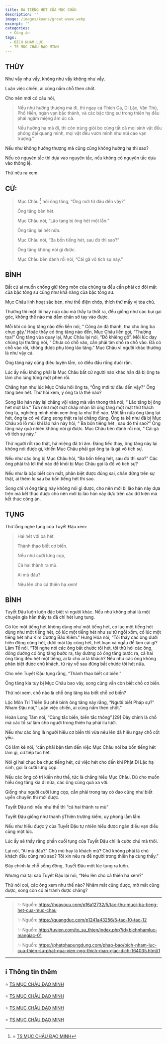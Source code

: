 ```yaml
---
title: BA TIẾNG HÉT CỦA MỤC CHÂU
description: ''
image: /images/koans/great-wave.webp
excerpt: ''
categories:
  - Công án
tags:
  - BÍCH NHAM LỤC
  - TS MỤC CHÂU ĐẠO MINH
---
```


## THÙY

Như vầy như vầy, không như vầy không như vầy.

Luận việc chiến, ai cũng nắm chỗ then chốt.

Cho nên mới có câu nói,

> Nếu như hướng thượng mà đi, thì ngay cả Thích Ca, Di Lặc, Văn Thù, Phổ Hiền, ngàn vạn bậc thánh, và các bậc tông sư trong thiên hạ đều phải ngậm miệng ấm ức cả.
>
> Nếu hướng hạ mà đi, thì côn trùng giòi bọ cùng tất cả mọi sinh vật đều phóng đại quang minh, mọi vật đều vươn mình như núi cao vạn trượng.”

Nếu như không hướng thượng mà cũng cũng không hướng hạ thì sao?

Nếu có nguyên tắc thì dựa vào nguyên tắc, nếu không có nguyên tắc dựa vào thông lệ.

Thử nêu ra xem.

## CỬ:

> Mục Châu [^1] hỏi ông tăng, “Ông mới từ đâu đến vậy?”
>
> Ông tăng bèn hét.
>
> Mục Châu nói, “Lão tang bị ông hét một lần.”
>
> Ông tăng lại hét nữa.
>
> Mục Châu nói, “Ba bốn tiếng hét, sau đó thì sao?”
>
> Ông tăng không nói gì được.
>
> Mục Châu bèn đánh rồi nói, “Cái gã vô tích sự này.”

## BÌNH

Bất cứ ai muốn chống giữ tông môn của chúng ta đều cần phải có đôi mắt của bậc tông sư cũng như khả năng của bậc tông sư.

Mục Châu linh hoạt sắc bén, như thể điện chớp, thích thử mấy vị tòa chủ.

Thường thì một lời hay nửa câu mà thầy ta thốt ra, đều giống như các bụi gai góc, không thể nào mà dẫm chân sờ tay vào được.

Mỗi khi có ông tăng nào đến liền nói, “ Công án đã thành, tha cho ông ba chục gậy.’ Hoặc thấy có ông tăng nào đến, Mục Châu liền gọi, “Thượng tọa!” Ông tăng vừa quay lại, Mục Châu lại nói, “Đồ khiêng gỗ”. Mỗi lúc dạy chúng lại thường nói, “ Chưa có chỗ vào, cần phải tìm chỗ ra chỗ vào. Đã có chỗ vào rồi, không được phụ lòng lão tăng.” Mục Châu vì người khác thường là như vậy cả.

Ông tăng này cũng điêu luyện lắm, có điều đầu rồng đuôi rắn.

Lúc ấy nếu không phải là Mục Châu bất cứ người nào khác hẳn đã bị ông ta làm cho lúng túng một phen rồi.

Chẳng hạn như lúc Mục Châu hỏi ông ta, “Ông mới từ đâu đến vậy?” Ông tăng bèn hét. Thử hỏi xem, ý ông ta là thế nào?

Song lão hán này lại chẳng vội vàng mà vẫn thong thả nói, “ Lão tăng bị ông hét một lần.” Tựa như một mặt chấp nhận lời ông tăng một mặt thử thách ông ta, nghiêng mình nhìn xem ông ta như thế nào. Một lần nữa ông tăng lại hét, ông ta có vẻ đúng song thật ra lại chẳng đúng. Ông ta kể như đã bị Mục Châu xỏ lỗ mũi khi lão hán này hỏi, “ Ba bốn tiếng hét , sau đó thì sao?” Ông tăng này quả nhiên không nói gì được. Mục Châu bèn đánh rồi nói, “ Cái gã vô tích sự này.”

Thử người rốt ráo thật, há miệng đã tri âm. Đáng tiếc thay, ông tăng này lại không nói được gì, khiến Mục Châu phải gọi ông ta là gã vô tích sự.

Nếu như các ông bị Mục Châu hỏi, “Ba bốn tiếng hét, sau đó thì sao?” Các ông phải trả lời thế nào để khỏi bị Mục Châu gọi là đồ vô tích sự?

Nếu như là bậc biết còn mất, phân biệt được đúng sai, chân đứng trên sự thật, ai thèm lo sau ba bốn tiếng hét thì sao.

Song chỉ vì ông tăng này không nói gì được, cho nên mới bị lão hán này dựa trên mà kết thúc được cho nên mới bị lão hán này dực trên các dữ kiện mà kết thúc công án.

## TỤNG

Thử lắng nghe tụng của Tuyết Đậu xem:

> Hai hét với ba hét,
>
> Thành thạo biết cơ biến.
>
> Nếu như cưỡi lưng cọp,
>
> Cả hai thành ra mù.
>
> Ai mù đâu?
>
> Nêu lên cho cả thiên hạ xem!

## BÌNH

Tuyết Đậu luôn luôn đặc biệt vì người khác. Nếu như không phải là một chuyên gia hẳn thầy ta đã chỉ hét lung tung.

Có lúc một tiếng hét không dùng như một tiếng hét, có lúc một tiếng hét dùng như một tiếng hét, có lúc một tiếng hét như sư tử ngồi xổm, có lúc một tiếng hét như Kim Cương Bảo Kiếm.” Hưng Hóa nói, “Tôi thấy các ông dưới hiên đông cũng hét, dưới mái tây cũng hét, hét loạn xà ngầu để làm cái gì? Lâm Tế nói, “Tôi nghe nói các ông bắt chước tôi hét, tôi thử hỏi các ông, đông đường có ông tăng bước ra, tây đường có ông tăng bước ra, cả hai ông tăng đều hét một tiếng, ai là chủ ai là khách? Nếu như các ông không phân biệt được chủ khách, từ rày về sau đừng bắt chước tôi hét nữa.

Cho nên Tuyết Đậu tụng rằng, “Thành thạo biết cơ biến.”

Ông tăng kia tuy bị Mục Châu bao vây, song cũng vẫn còn biết chỗ cơ biến.

Thử nói xem, chỗ nào là chỗ ông tăng kia biết chỗ cơ biến?

Lộc Môn Trí Thiền Sư phê bình ông tăng này rằng, “Người biết Pháp sự?” Nham Đậu nói,” Luận việc chiến, ai cũng nắm then chốt.”

Hoàn Long Tâm nói, “Cùng tắc biến, biến tắc thông”.[29] Đây chính là chỗ mà các tổ sư làm cho người trong thiên hạ phải líu lưỡi.

Nếu như các ông là người hiểu cơ biến thì vừa nêu lên đã hiểu ngay chỗ cốt yếu.

Có lắm kẻ nói, “cần phải bận tâm đến việc Mục Châu nói ba bốn tiếng hét làm gì, cứ tiếp tục hét.

Nói gì hai chục ba chục tiếng hét, cứ việc hét cho đến khi Phật Di Lặc hạ sinh, gọi là cưỡi lưng cọp.

Nếu các ông có tri kiến như thế, tức là chẳng hiểu Mục Châu. Dù cho muốn hiểu ông tăng kia đi nữa, các ông cũng quá xa vời.

Giống như người cưỡi lưng cọp, cần phải trong tay có đao cũng như biết uyển chuyển thì mới được.

Tuyết Đậu nói nếu như thế thì “cả hai thành ra mù”

Tuyết Đậu giống như thanh ỷThiên trường kiếm, uy phong lẫm lẫm.

Nếu như hiểu được ý của Tuyết Đậu tự nhiên hiểu được ngàn điều vạn điều cùng một lúc.

Lúc ấy sẽ thấy rằng phần cuối tụng của Tuyết Đậu chỉ là cước chú mà thôi.

Lại nói, “Ai mù đâu?” Chủ mù hay là khách mù? Chứ không phải là chủ khách đều cùng mù sao? Tôi xin nêu ra để người trong thiên hạ cùng thấy.”

Đây chính là chỗ sống động, Tuyết Đậu một lúc tụng ra luôn.

Nhưng mà tại sao Tuyết Đậu lại nói, “Nêu lên cho cả thiên hạ xem?”

Thử nói coi, các ông xem như thế nào? Nhắm mắt cũng được, mở mắt cũng được, song còn có ai tránh được chăng?

<hr class="blog-rule" />

> ✨ Nguồn: https://hoavouu.com/p16a12732/5/tac-thu-muoi-ba-tieng-het-cua-muc-chau
>
> ✨ Nguồn: https://quangduc.com/p1241a43256/5-tac-10-tac-12
>
> ✨ Nguồn: http://tuvien.com/to_su_thien/index.php?id=bichnhamluc-mangiac-01
>
> ✨ Nguồn: https://phatphapungdung.com/phap-bao/bich-nham-luc-cua-thien-su-phat-qua-vien-ngo-thich-man-giac-dich-164035.html/1

<hr class="blog-rule" />

## ℹ️ Thông tin thêm

[^1]: ⭐️ <a href="https://blog.phapthihoi.org/gt-member/ts-muc-chau-dao-minh/" target="_blank">TS MỤC CHÂU ĐẠO MINH</a>

⭐️ <a href="https://phatgiao.org.vn/tu-dien-phat-hoc-online/muc-chau-tran-ton-tuc-k1444.html" target="_blank">TS MỤC CHÂU ĐẠO MINH</a>

⭐️ <a href="https://ngulucthien.com/thien-su-dao-minh/" target="_blank">TS MỤC CHÂU ĐẠO MINH</a>

⭐️ <a href="https://quangduc.com/a46422/07-thien-su-tran-ton-tuc-hieu-dao-minh" target="_blank">TS MỤC CHÂU ĐẠO MINH</a>

⭐️ <a href="https://hoavouu.com/a17587/07-thien-su-tran-ton-tuc-hieu-dao-minh" target="_blank">TS MỤC CHÂU ĐẠO MINH</a>
